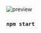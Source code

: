 ![preview](https://github.com/jacksonspindle/YuGiOh-Card-Generator/blob/main/read-me-preview.png?raw=true)

### `npm start`
